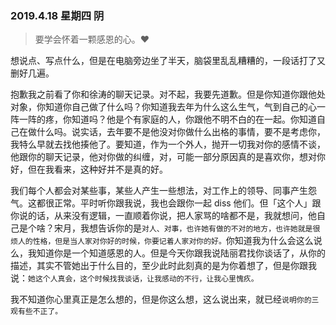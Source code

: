 ### 2019.4.18 星期四 阴

> 要学会怀着一颗感恩的心。❤️

想说点、写点什么，但是在电脑旁边坐了半天，脑袋里乱乱糟糟的，一段话打了又删好几遍。

抱歉我之前看了你和徐涛的聊天记录。对不起，我要先道歉。但是你知道你跟他处对象，你知道你自己做了什么吗？你知道我去年为什么这么生气，气到自己的心一阵一阵的疼，你知道吗？他是个有家庭的人，你跟他不明不白的在一起。你知道自己在做什么吗。说实话，去年要不是他没对你做什么出格的事情，要不是考虑你，我特么早就去找他揍他了。要知道，作为一个外人，抛开一切我对你的感情不谈，他跟你的聊天记录，他对你做的纠缠，对，可能一部分原因真的是喜欢你，想对你好，但在我看来，这种好并不是真的好。

我们每个人都会对某些事，某些人产生一些想法，对工作上的领导、同事产生怨气。这都很正常。平时听你跟我说，我也会跟你一起 diss 他们。但「这个人」跟你说的话，从来没有逻辑，一直顺着你说，把人家骂的啥都不是，我就想问，他自己是个啥？宋月，我想告诉你的是`对人、对事，也许她有做的不对的地方，也许她就是很烦人的性格，但是当人家对你好的时候，你要记着人家对你的好。`你知道我为什么会这么说么，我知道你是一个知道感恩的人。但是今天你跟我说陆丽君找你谈话了，从你的描述，其实不管她出于什么目的，至少此时此刻真的是为你着想了，但是你跟我说：`她这个人真会，这个时候找我谈话，让我感动的不行，让我心里愧疚。`

我不知道你心里真正是怎么想的，但是你这么想，这么说出来，就已经`说明你的三观有些不正了。`

